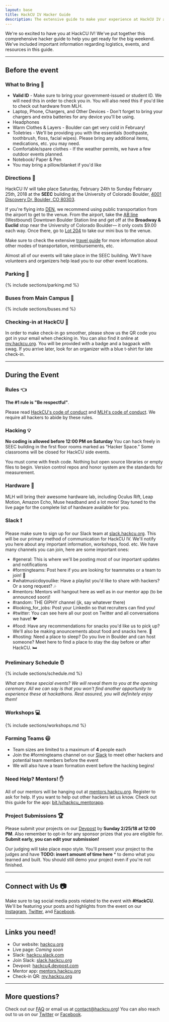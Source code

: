 ```yaml
---
layout: base
title: HackCU IV Hacker Guide
description: The extensive guide to make your experience at HackCU IV amazing!
---
```


We're so excited to have you at HackCU IV! We've put together this comprehensive hacker guide to help you get ready for the big weekend. We've included important information regarding logistics, events, and resources in this guide.

----

## Before the event 

### What to Bring :briefcase:

- **Valid ID** - Make sure to bring your government-issued or student ID. We will need this in order to check you in. You will also need this if you'd like to check out hardware from MLH. 
- Laptop, Phone, Chargers, and Other Devices - Don't forget to bring your chargers and extra batteries for any device you'll be using. 
- Headphones 
- Warm Clothes & Layers - Boulder can get very cold in February! 
- Toiletries - We'll be providing you with the essentials (toothpaste, toothbrush, floss, facial wipes). Please  bring any additional items, medications, etc. you may need. 
- Comfortable/spare clothes - If the weather permits, we have a few outdoor events planned. 
- Notebook/ Paper & Pen 
- You may bring a pillow/blanket if you'd like


### Directions :round_pushpin:

HackCU IV will take place Saturday, February 24th to Sunday February 25th, 2018 at the **SEEC** building at the University of Colorado Boulder, [4001 Discovery Dr, Boulder, CO 80303](https://www.google.com/maps/dir//40.0097787,-105.2424016/@40.0097782,-105.2464652,16z/data=!4m2!4m1!3e2). 

If you're flying into [DEN](https://www.flydenver.com/), we recommend using public transportation from the airport to get to the venue. From the airport, take the [AB line](http://www3.rtd-denver.com/schedules/getSchedule.action?runboardId=2431&routeId=AB&routeType=9&&direction=W-Bound&serviceType=1#day) (Westbound) Downtown Boulder Station line and get off at the **Broadway & Euclid** stop near the University of Colorado Boulder— it only costs $9.00 each way. Once there, go to [Lot 204](https://goo.gl/maps/qT5msk6QzBL2) to take our mini bus to the venue.

Make sure to check the extensive [travel guide](https://pages.hackcu.org/policies/travel/) for more information about other modes of transportation, reimbursements, etc.

Almost all of our events will take place in the SEEC building. We'll have volunteers and organizers help lead you to our other event locations. 

### Parking :car:

{% include sections/parking.md %}

### Buses from Main Campus :bus:

{% include sections/buses.md %}

### Checking-in at HackCU :wave:

In order to make check-in go smoother, please show us the QR code you got in your email when checking in. You can also find it online at [my.hackcu.org](https://my.hackcu.org). You will be provided with a badge and a bagpack with swag. If you arrive later, look for an organizer with a blue t-shirt for late check-in. 

-----

## During the Event

### Rules :point_left:

**The #1 rule is "Be respectful"**.

Please read [HackCU's code of conduct](https://my.hackcu.org/code_conduct/) and [MLH's code of conduct](https://static.mlh.io/docs/mlh-code-of-conduct.pdf). We require all hackers to abide by these rules. 

### Hacking :bulb:

**No coding is allowed before 12:00 PM on Saturday**
You can hack freely in SEEC building in the first floor rooms marked as “Hacker Space.” Some classrooms will be closed for HackCU side events.

You must come with fresh code. Nothing but open source libraries or empty files to begin. Version control repos and honor system are the standards for measurement.

### Hardware :wrench:

MLH will bring their awesome hardware lab, including Oculus Rift, Leap Motion, Amazon Echo, Muse headband and a lot more! Stay tuned to the live page for the complete list of hardware available for you.


### Slack :exclamation:

Please make sure to sign up for our Slack team at [slack.hackcu.org](http://slack.hackcu.org). This will be our primary method of communication for HackCU IV. We'll notify you here about any important information, workshops, food. etc. We have many channels you can join, here are some important ones: 

- \#general: This is where we'll be posting most of our important updates and notifications
- \#formingteams: Post here if you are looking for teammates or a team to join! :busts_in_silhouette:
- \#whatmusicdoyoulike: Have a playlist you'd like to share with hackers? Or a song request? :notes:
- \#mentors: Mentors will hangout here as well as in our mentor app (to be announced soon)!
- \#random: THE GIPHY channel (jk, say whatever there)
- \#looking_for_jobs: Post your Linkedin so that recruiters can find you!
- \#twitter: You can see here all our post on Twitter and all conversations we have! :bird:
- \#food: Have any recommendations for snacks you'd like us to pick up? We'll also be making anouncements about food and snacks here. :fries:
- \#hosting: Need a place to sleep? Do you live in Boulder and can host someone? Meet here to find a place to stay the day before or after HackCU. :bed:


### Preliminary Schedule :alarm_clock:

{% include sections/schedule.md %}

*What are these special events? We will reveal them to you at the opening ceremony. All we can say is that you won't find another opportunity to experience these at hackathons. Rest assured, you will definitely enjoy them!*


### Workshops :computer:

{% include sections/workshops.md %}



### Forming Teams :smiley:

- Team sizes are limited to a maximum of **4** people each
- Join the \#formingteams channel on our [Slack](http://slack.hackcu.org) to meet other hackers and potential team members before the event
- We will also have a team formation event before the hacking begins!


### Need Help? Mentors! :raised_hand: 


All of our mentors will be hanging out at [mentors.hackcu.org](https://mentors.hackcu.org). Register to ask for help. If you want to help out other hackers let us know. Check out this guide for the app: [bit.ly/hackcu_mentorapp](http://bit.ly/hackcu_mentorapp).


### Project Submissions :trophy:

Please submit your projects on our [Devpost](https://hackcu4.devpost.com/) by **Sunday 2/25/18 at 12:00 PM**.  Also remember to opt-in for any sponsor prizes that you are eligible for. **Submit early, you can edit your submission!**

Our judging will take place expo style. You'll present your project to the judges and have **TODO: insert amount of time here** * to demo what you learned and built. You should still demo your project even if you're not finished. 

-----

## Connect with Us :camera:

Make sure to tag social media posts related to the event with **\#HackCU**. We'll be featuring your posts and highlights from the event on our [Instagram](https://www.instagram.com/hackcu/?hl=en), [Twitter](https://twitter.com/hackcu), and [Facebook](https://www.facebook.com/HackCU/). 

-----

## Links you need!

- Our website: [hackcu.org](https://hackcu.org)
- Live page: *Coming soon*
- Slack: [hackcu.slack.com](https://hackcu.slack.com)
- Join Slack: [slack.hackcu.org](https://slack.hackcu.org)
- Devpost: [hackcu4.devpost.com](https://hackcu4.devpost.com)
- Mentor app: [mentors.hackcu.org](https://mentors.hackcu.org)
- Check-in QR: [my.hackcu.org](https://my.hackcu.org)

-----

## More questions?

Check out our [FAQ](https://hackcu.org/#faq) or email us at [contact@hackcu.org](mailto:contact@hackcu.org)! You can also reach out to us on our [Twitter](https://twitter.com/hackcu) or [Facebook](https://www.facebook.com/HackCU/).